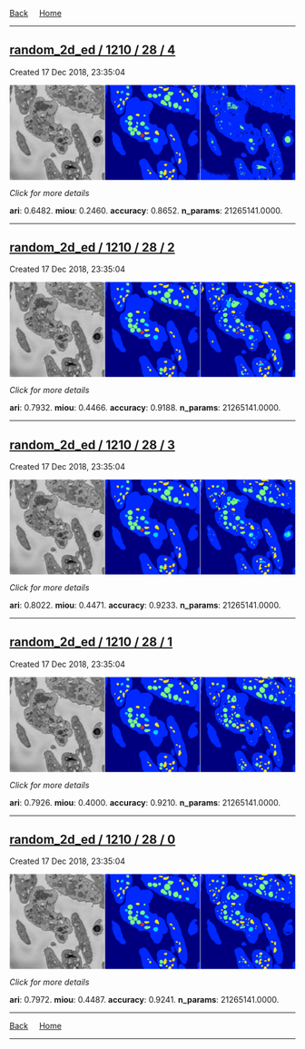 
[Back](..)&nbsp;&nbsp;&nbsp;&nbsp;&nbsp;[Home](https://leapmanlab.github.io/snapshots)

---

<div class="summary"><a href="4"><h2>random_2d_ed / 1210 / 28 / 4</h2></a><p>Created 17 Dec 2018, 23:35:04
</p><a href="4"><img src="4/media/summary.png" align="center"></a><p>
<i>Click for more details</i>
</p></div>

**ari**: 0.6482. **miou**: 0.2460. **accuracy**: 0.8652. **n_params**: 21265141.0000. 

---

<div class="summary"><a href="2"><h2>random_2d_ed / 1210 / 28 / 2</h2></a><p>Created 17 Dec 2018, 23:35:04
</p><a href="2"><img src="2/media/summary.png" align="center"></a><p>
<i>Click for more details</i>
</p></div>

**ari**: 0.7932. **miou**: 0.4466. **accuracy**: 0.9188. **n_params**: 21265141.0000. 

---

<div class="summary"><a href="3"><h2>random_2d_ed / 1210 / 28 / 3</h2></a><p>Created 17 Dec 2018, 23:35:04
</p><a href="3"><img src="3/media/summary.png" align="center"></a><p>
<i>Click for more details</i>
</p></div>

**ari**: 0.8022. **miou**: 0.4471. **accuracy**: 0.9233. **n_params**: 21265141.0000. 

---

<div class="summary"><a href="1"><h2>random_2d_ed / 1210 / 28 / 1</h2></a><p>Created 17 Dec 2018, 23:35:04
</p><a href="1"><img src="1/media/summary.png" align="center"></a><p>
<i>Click for more details</i>
</p></div>

**ari**: 0.7926. **miou**: 0.4000. **accuracy**: 0.9210. **n_params**: 21265141.0000. 

---

<div class="summary"><a href="0"><h2>random_2d_ed / 1210 / 28 / 0</h2></a><p>Created 17 Dec 2018, 23:35:04
</p><a href="0"><img src="0/media/summary.png" align="center"></a><p>
<i>Click for more details</i>
</p></div>

**ari**: 0.7972. **miou**: 0.4487. **accuracy**: 0.9241. **n_params**: 21265141.0000. 

---

[Back](..)&nbsp;&nbsp;&nbsp;&nbsp;&nbsp;[Home](https://leapmanlab.github.io/snapshots)

---